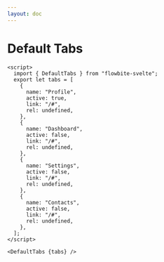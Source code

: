 ```yaml
---
layout: doc
---
```


<script>
  import { DefaultTabs }from '$lib/index';
  export let tabs = [
    {
      name: "Profile",
      active: true,
      link: "/#",
      rel: undefined,
    },
    {
      name: "Dashboard",
      active: false,
      link: "/#",
      rel: undefined,
    },
    {
      name: "Settings",
      active: false,
      link: "/#",
      rel: undefined,
    },
    {
      name: "Contacts",
      active: false,
      link: "/#",
      rel: undefined,
    },
  ];
</script>

<h1 class="text-3xl w-full dark:text-white py-8">Default Tabs</h1>


<div class="container flex flex-wrap justify-center rounded-xl my-4 mx-auto bg-gradient-to-r bg-white dark:bg-gray-900 border border-gray-200 dark:border-gray-700 p-2 sm:p-6">
  <DefaultTabs {tabs} />
</div>

```svelte
<script>
  import { DefaultTabs } from "flowbite-svelte";
  export let tabs = [
    {
      name: "Profile",
      active: true,
      link: "/#",
      rel: undefined,
    },
    {
      name: "Dashboard",
      active: false,
      link: "/#",
      rel: undefined,
    },
    {
      name: "Settings",
      active: false,
      link: "/#",
      rel: undefined,
    },
    {
      name: "Contacts",
      active: false,
      link: "/#",
      rel: undefined,
    },
  ];
</script>

<DefaultTabs {tabs} />
```
